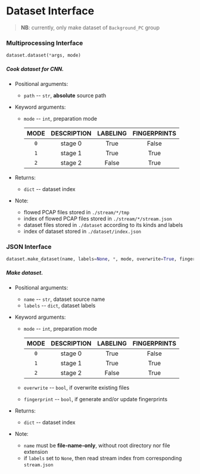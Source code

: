 # Dataset Interface

 > __NB__: currently, only make dataset of `Background_PC` group

### Multiprocessing Interface

```python
dataset.dataset(*args, mode)
```

##### Cook dataset for CNN.

 - Positional arguments:
    * `path` -- `str`, **absolute** source path

 - Keyword arguments:
    * `mode` -- `int`, preparation mode
    
        | MODE | DESCRIPTION | LABELING | FINGERPRINTS |
        | :--: | :---------: | :------: | :----------: |
        | `0`  |   stage 0   |   True   |    False     |
        | `1`  |   stage 1   |   True   |     True     |
        | `2`  |   stage 2   |  False   |     True     |

 - Returns:
    * `dict` -- dataset index

 - Note:
 	* flowed PCAP files stored in `./stream/*/tmp`
 	* index of flowed PCAP files stored in `./stream/*/stream.json`
 	* dataset files stored in `./dataset` according to its kinds and labels
 	* index of dataset stored in `./dataset/index.json`

### JSON Interface

```python
dataset.make_dataset(name, labels=None, *, mode, overwrite=True, fingerprint=False)
```

##### Make dataset.

 - Positional arguments:
    * `name` -- `str`, dataset source name
    * `labels` -- `dict`, dataset labels

 - Keyword arguments:
    * `mode` -- `int`, preparation mode
    
        | MODE | DESCRIPTION | LABELING | FINGERPRINTS |
        | :--: | :---------: | :------: | :----------: |
        | `0`  |   stage 0   |   True   |    False     |
        | `1`  |   stage 1   |   True   |     True     |
        | `2`  |   stage 2   |  False   |     True     |

    * `overwrite` -- `bool`, if overwrite existing files
    * `fingerprint` -- `bool`, if generate and/or update fingerprints

 - Returns:
    * `dict` -- dataset index

 - Note:
 	* `name` must be **file-name-only**, without root directory nor file extension
 	* if `labels` set to `None`, then read stream index from corresponding `stream.json`
